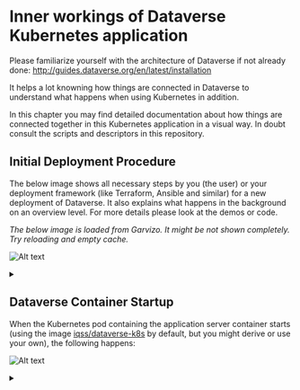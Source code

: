 # Inner workings of Dataverse Kubernetes application

Please familiarize yourself with the architecture of Dataverse if not already
done: http://guides.dataverse.org/en/latest/installation

It helps a lot knowning how things are connected in Dataverse to understand
what happens when using Kubernetes in addition.

In this chapter you may find detailed documentation about how things are
connected together in this Kubernetes application in a visual way.
In doubt consult the scripts and descriptors in this repository.

## Initial Deployment Procedure

The below image shows all necessary steps by you (the user) or your deployment
framework (like Terraform, Ansible and similar) for a new deployment of Dataverse.
It also explains what happens in the background on an overview level.
For more details please look at the demos or code.

*The below image is loaded from Garvizo. It might be not shown completely. Try reloading and empty cache.*

![Alt text](https://g.gravizo.com/source/mark_deployment?https%3A%2F%2Fraw.githubusercontent.com%2FIQSS%2FDataverse-kubernetes%2Fmaster%2Fdocs%2Fhow-it-works.md)
<details>
<summary></summary>
mark_deployment
  @startuml
  actor User
  participant "Secrets" as S
  participant "ConfigMap" as CM
  participant "PostgreSQL" as P
  participant "Dataverse" as D
  participant "Bootstrap Job" as BJ
  participant "Configure Job" as CJ

  participant "Solr"

  create S
  User -> S: Deploy Secrets
  create CM
  User -> CM: Deploy ConfigMap
  note over P: Optional!
  create P
  User -> P: Deploy PostgreSQL
  CM -> P: Pass username +\ndatabase name
  S -> P: Pass password
  P -> P: Init database

  create Solr
  User -> Solr: Deploy Solr from iqss/solr-k8s

  create D
  User -> D: Deploy Dataverse from iqss/dataverse-k8s
  D -> D: Deploy app
  note right: see also in detail at\n"Container Startup"
  D -> P: Persistance Framework:\nCreate tables
  P --> D: Done

  create BJ
  User -> BJ: Deploy Bootstrapping Job
  S -> BJ: Pass db password\n+API key
  CM -> BJ: Pass settings
  BJ <<-->> P: wait for
  BJ <<-->> Solr: wait for
  BJ <<-->> D: wait for
  ...After Dataverse, Solr and PostgreSQL have been deployed successfully......
  BJ -> P: Additional SQL init
  BJ -> D: Bootstrapping w/ setup-all.sh\n(Metadata, user, root dataverse, ...)
  activate D
  BJ -> D: Configure Solr location\n+ admin contact
  BJ -> D: Block API with unblock-key
  D -> P: Store settings
  return

  create CJ
  User -> CJ: Deploy Configure Job
  S -> CJ: Pass API key
  CM -> CJ: Pass settings
  CJ -> D: Configure Dataverse DB-based\nsettings via API
  activate D
  D -> P: Store settings
  return

  User -> D: Start accessing Dataverse
  @enduml
mark_deployment
</details>

## Dataverse Container Startup

When the Kubernetes pod containing the application server container starts (using the
image [iqss/dataverse-k8s](https://hub.docker.com/r/iqss/dataverse-k8s) by default, but you might derive or use your own), the following
happens:

![Alt text](https://g.gravizo.com/source/mark_container_startup?https%3A%2F%2Fraw.githubusercontent.com%2FIQSS%2FDataverse-kubernetes%2Fmaster%2Fdocs%2Fhow-it-works.md)
<details>
<summary></summary>
mark_container_startup
  @startuml
  participant Tini
  note left Tini: "Tiny init"\ngithub.com/krallin/tini
  participant "Entrypoint" as E
  participant "Init script" as I
  participant "Appserver" as A

  create E
  Tini -> E: Start
  create I
  E -> I: Start

  create A
  I -> A: Start
  activate A
  I -> A: Configure password aliases
  I -> A: Configure resources
  I -> A: Configure Dataverse\nJVM options
  I -> A: Stop
  destroy A
  I -> I: Symlink WAR & more

  create A
  E -> A: Start in foreground
  activate A
  E --> Tini: exec(): replace with Appserver
  destroy E
  Tini -> A: Keep running until container stops
  A -> A: Autodeploy WAR
  @enduml
mark_container_startup
</details>

##
